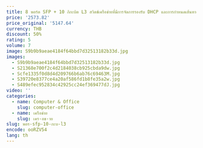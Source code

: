 ```yaml
---
title: 8 พอร์ต SFP + 10 กิกะบิต L3 สวิตช์เครือข่ายที่มีการจัดการรองรับ DHCP และการกําหนดเส้นทางแบบไดนามิกรองรับการแบ่ง VLAN และพอร์ต aggrega
price: '2573.82'
price_original: '5147.64'
currency: THB
discount: 50%
rating: 5
volume: 7
image: S9b9b9aeae4184f64bbd7d32513182b33d.jpg
images:
  - S9b9b9aeae4184f64bbd7d32513182b33d.jpg
  - S21368e700f2c4d2184038cb925cbda9dw.jpg
  - Scfe1335f0d8d4d209766b6ab76c69463M.jpg
  - S39720e8377ce4a20af586fd1b8fe35a2w.jpg
  - S489efec952834c42925cc24ef369477dJ.jpg
video: ''
categories:
  - name: Computer & Office
    slug: computer-office
  - name: เครือข่าย
    slug: เคร-อข-าย
slug: พอร-sfp-10-กะบ-l3
encode: ooRZV54
lang: th
---
```

  